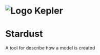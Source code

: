 ![Logo](https://vectr.com/patchinko/ckBJ819CC.svg?width=128&height=128&select=ckBJ819CCpage0) Kepler
======

# Stardust
A tool for describe how a model is created
